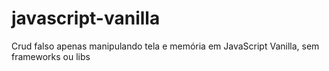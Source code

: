 # javascript-vanilla
Crud falso apenas manipulando tela e memória em JavaScript Vanilla, sem frameworks ou libs
